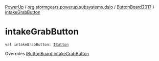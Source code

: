 [PowerUp](../../index.md) / [org.stormgears.powerup.subsystems.dsio](../index.md) / [ButtonBoard2017](index.md) / [intakeGrabButton](./intake-grab-button.md)

# intakeGrabButton

`val intakeGrabButton: `[`IButton`](../../org.stormgears.utils.dsio/-i-button/index.md)

Overrides [IButtonBoard.intakeGrabButton](../-i-button-board/intake-grab-button.md)

